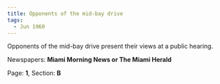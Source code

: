 ```yaml
---  
title: Opponents of the mid-bay drive  
tags:  
  - Jun 1960  
---  
```

  
Opponents of the mid-bay drive present their views at a public hearing.  
  
Newspapers: **Miami Morning News or The Miami Herald**  
  
Page: **1**, Section: **B** 
